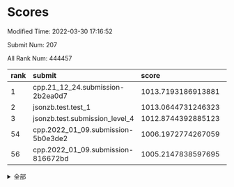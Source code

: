 # Scores

Modified Time: 2022-03-30 17:16:52

Submit Num: 207

All Rank Num: 444457

| rank |               submit               |       score        |       sigma        | pk_num |
| :--- | :--------------------------------- | :----------------- | :----------------- | :----- |
| 1    | cpp.21_12_24.submission-2b2ea0d7   | 1013.7193186913881 | 0.8130673814241213 | 8586   |
| 2    | jsonzb.test.test_1                 | 1013.0644731246323 | 0.8235808156575418 | 8587   |
| 3    | jsonzb.test.submission_level_4     | 1012.8744392885123 | 0.8333894650946015 | 8590   |
| 54   | cpp.2022_01_09.submission-5b0e3de2 | 1006.1972774267059 | 0.7220346719286806 | 8587   |
| 56   | cpp.2022_01_09.submission-816672bd | 1005.2147838597695 | 0.7312484934955089 | 8588   |


<details>
<summary>全部</summary>

| rank |                 submit                 |       score        |       sigma        | pk_num |
| :--- | :------------------------------------- | :----------------- | :----------------- | :----- |
| 1    | cpp.21_12_24.submission-2b2ea0d7       | 1013.7193186913881 | 0.8130673814241213 | 8586   |
| 2    | jsonzb.test.test_1                     | 1013.0644731246323 | 0.8235808156575418 | 8587   |
| 3    | jsonzb.test.submission_level_4         | 1012.8744392885123 | 0.8333894650946015 | 8590   |
| 4    | gobigger.level_3.submission_level_3_17 | 1011.3661682609682 | 0.7716723907510809 | 8586   |
| 5    | gobigger.level_3.submission_level_3_33 | 1011.0338478025884 | 0.7693582902230038 | 8592   |
| 6    | gobigger.level_3.submission_level_3_25 | 1011.0245566213185 | 0.782193371496912  | 8588   |
| 7    | gobigger.level_3.submission_level_3_13 | 1010.9242421298414 | 0.7866027300993075 | 8588   |
| 8    | gobigger.level_3.submission_level_3_4  | 1010.8871879664777 | 0.7627756240914553 | 8591   |
| 9    | gobigger.level_3.submission_level_3_29 | 1010.8354237887145 | 0.7449642002145513 | 8590   |
| 10   | gobigger.level_3.submission_level_3_22 | 1010.7888952853242 | 0.7854897762236323 | 8585   |
| 11   | gobigger.level_3.submission_level_3_5  | 1010.7870137790642 | 0.7575038233523232 | 8587   |
| 12   | gobigger.level_3.submission_level_3_39 | 1010.7409936377343 | 0.7678680766538981 | 8591   |
| 13   | gobigger.level_3.submission_level_3_15 | 1010.6908726233138 | 0.7600854987258583 | 8591   |
| 14   | gobigger.level_3.submission_level_3_11 | 1010.6345446191432 | 0.7664848086289063 | 8589   |
| 15   | gobigger.level_3.submission_level_3_41 | 1010.5259669277388 | 0.7708250411502905 | 8592   |
| 16   | gobigger.level_3.submission_level_3_24 | 1010.4378983495906 | 0.7662499746235926 | 8586   |
| 17   | gobigger.level_3.submission_level_3_0  | 1010.4306454166465 | 0.7913988208548055 | 8586   |
| 18   | gobigger.level_3.submission_level_3_18 | 1010.3954783075684 | 0.7697320796199224 | 8595   |
| 19   | gobigger.level_3.submission_level_3_8  | 1010.3892759882359 | 0.746017584239701  | 8589   |
| 20   | gobigger.level_3.submission_level_3_47 | 1010.3633732402169 | 0.747566303123704  | 8583   |
| 21   | gobigger.level_3.submission_level_3_32 | 1010.2935790283126 | 0.777723259324043  | 8591   |
| 22   | gobigger.level_3.submission_level_3_36 | 1010.2901844555189 | 0.7593696687172172 | 8591   |
| 23   | gobigger.level_3.submission_level_3_35 | 1010.14077851305   | 0.7672371824397411 | 8585   |
| 24   | gobigger.level_3.submission_level_3_40 | 1010.0746883230685 | 0.7954658109924173 | 8589   |
| 25   | gobigger.level_3.submission_level_3_44 | 1010.0377810876469 | 0.7615820637668833 | 8588   |
| 26   | gobigger.level_3.submission_level_3_12 | 1009.9521093047258 | 0.7391705531183326 | 8587   |
| 27   | gobigger.level_3.submission_level_3_31 | 1009.9333915702119 | 0.7590881447548367 | 8584   |
| 28   | gobigger.level_3.submission_level_3_2  | 1009.8603889354781 | 0.7637768646341507 | 8585   |
| 29   | gobigger.level_3.submission_level_3_20 | 1009.8508519104006 | 0.7626485359514794 | 8585   |
| 30   | gobigger.level_3.submission_level_3_6  | 1009.7327040592968 | 0.7558267775268029 | 8583   |
| 31   | gobigger.level_3.submission_level_3_43 | 1009.7249671472205 | 0.7423699201104932 | 8587   |
| 32   | gobigger.level_3.submission_level_3_26 | 1009.6212251388141 | 0.7618445179555194 | 8592   |
| 33   | gobigger.level_3.submission_level_3_7  | 1009.6143935849008 | 0.7592954357300057 | 8588   |
| 34   | gobigger.level_3.submission_level_3_49 | 1009.5525071882265 | 0.7345020711820929 | 8588   |
| 35   | gobigger.level_3.submission_level_3_3  | 1009.520300812604  | 0.7757393598041816 | 8587   |
| 36   | gobigger.level_3.submission_level_3_42 | 1009.4655514918692 | 0.7627306183361248 | 8586   |
| 37   | gobigger.level_3.submission_level_3_10 | 1009.4558254034822 | 0.7581085840651041 | 8589   |
| 38   | gobigger.level_3.submission_level_3_38 | 1009.4124711304698 | 0.7712846912967722 | 8588   |
| 39   | gobigger.level_3.submission_level_3_14 | 1009.2289390546275 | 0.747448129458199  | 8590   |
| 40   | gobigger.level_3.submission_level_3_28 | 1009.2109965348893 | 0.7660314966860735 | 8586   |
| 41   | gobigger.level_3.submission_level_3_19 | 1009.1870207062113 | 0.7424487068155611 | 8588   |
| 42   | gobigger.level_3.submission_level_3_21 | 1009.1470564945494 | 0.7453291975619541 | 8586   |
| 43   | gobigger.level_3.submission_level_3_27 | 1008.9980938628248 | 0.7537604319371173 | 8590   |
| 44   | gobigger.level_3.submission_level_3_23 | 1008.9579293717821 | 0.7497955249521254 | 8591   |
| 45   | gobigger.level_3.submission_level_3_46 | 1008.9487246312276 | 0.7443514881808954 | 8589   |
| 46   | gobigger.level_3.submission_level_3_1  | 1008.8293888395237 | 0.7345790141066315 | 8587   |
| 47   | gobigger.level_3.submission_level_3_9  | 1008.8033959579885 | 0.7590165196417062 | 8587   |
| 48   | gobigger.level_3.submission_level_3_34 | 1008.7734900804948 | 0.7503681988982273 | 8590   |
| 49   | gobigger.level_3.submission_level_3_48 | 1008.766096852245  | 0.7213925490283825 | 8588   |
| 50   | gobigger.level_3.submission_level_3_37 | 1008.5864768908791 | 0.7416379276066748 | 8586   |
| 51   | gobigger.level_3.submission_level_3_30 | 1008.3674666635511 | 0.7371294978578775 | 8587   |
| 52   | gobigger.level_3.submission_level_3_45 | 1008.359025838612  | 0.7468174499866912 | 8591   |
| 53   | gobigger.level_3.submission_level_3_16 | 1007.8966169809866 | 0.7325728509186117 | 8581   |
| 54   | cpp.2022_01_09.submission-5b0e3de2     | 1006.1972774267059 | 0.7220346719286806 | 8587   |
| 55   | gobigger.level_1.submission_level_1_8  | 1005.512483742886  | 0.7348665231748335 | 8595   |
| 56   | cpp.2022_01_09.submission-816672bd     | 1005.2147838597695 | 0.7312484934955089 | 8588   |
| 57   | gobigger.level_1.submission_level_1_31 | 1005.0514420874199 | 0.7161356095077508 | 8584   |
| 58   | gobigger.level_1.submission_level_1_27 | 1004.5493579277719 | 0.7234403049360991 | 8591   |
| 59   | gobigger.level_1.submission_level_1_5  | 1004.2832629423691 | 0.7226737996203975 | 8592   |
| 60   | gobigger.level_1.submission_level_1_12 | 1004.2804494617592 | 0.7200612759030681 | 8589   |
| 61   | gobigger.level_1.submission_level_1_34 | 1004.2722765024722 | 0.717509968418905  | 8587   |
| 62   | gobigger.level_1.submission_level_1_20 | 1004.1943470327933 | 0.7204380405381055 | 8588   |
| 63   | gobigger.level_1.submission_level_1_41 | 1004.186141777347  | 0.7164275630161029 | 8584   |
| 64   | gobigger.level_1.submission_level_1_11 | 1004.1820163239888 | 0.7092879984914934 | 8584   |
| 65   | gobigger.level_1.submission_level_1_23 | 1004.176186774949  | 0.7146063249885464 | 8587   |
| 66   | gobigger.level_1.submission_level_1_14 | 1004.1059845886562 | 0.7207505311958629 | 8591   |
| 67   | gobigger.level_1.submission_level_1_15 | 1003.9107149504595 | 0.7137252407134851 | 8582   |
| 68   | gobigger.level_1.submission_level_1_29 | 1003.8897876873395 | 0.7129414768348721 | 8590   |
| 69   | gobigger.level_1.submission_level_1_9  | 1003.8833983981929 | 0.725527582366271  | 8591   |
| 70   | gobigger.level_1.submission_level_1_7  | 1003.7994698082424 | 0.7195802101157175 | 8591   |
| 71   | gobigger.level_1.submission_level_1_28 | 1003.7644777919616 | 0.7170450618532612 | 8587   |
| 72   | gobigger.level_1.submission_level_1_17 | 1003.7224947877872 | 0.7049158852251441 | 8591   |
| 73   | gobigger.level_1.submission_level_1_37 | 1003.6666352296803 | 0.7130825002772588 | 8594   |
| 74   | gobigger.level_1.submission_level_1_33 | 1003.6606964912972 | 0.7115157688418154 | 8588   |
| 75   | gobigger.level_1.submission_level_1_26 | 1003.6509928643184 | 0.7120742311705187 | 8589   |
| 76   | gobigger.level_1.submission_level_1_48 | 1003.5363241668437 | 0.7171611495765599 | 8589   |
| 77   | gobigger.level_1.submission_level_1_39 | 1003.5057282271755 | 0.7199734440914101 | 8588   |
| 78   | gobigger.level_1.submission_level_1_16 | 1003.5011007181799 | 0.708482742692303  | 8591   |
| 79   | gobigger.level_1.submission_level_1_0  | 1003.4074835570706 | 0.7209337398214462 | 8586   |
| 80   | gobigger.level_1.submission_level_1_46 | 1003.37974006252   | 0.7193175287190379 | 8583   |
| 81   | gobigger.level_1.submission_level_1_30 | 1003.2912752577793 | 0.7105921980485256 | 8591   |
| 82   | gobigger.level_1.submission_level_1_18 | 1003.2866030881765 | 0.7136988390842375 | 8593   |
| 83   | gobigger.level_1.submission_level_1_44 | 1003.2319683626644 | 0.7288809883848691 | 8587   |
| 84   | gobigger.level_1.submission_level_1_4  | 1003.229771683044  | 0.7067939048988644 | 8590   |
| 85   | gobigger.level_1.submission_level_1_32 | 1003.2110560882711 | 0.707087151176079  | 8590   |
| 86   | gobigger.level_1.submission_level_1_43 | 1003.1656241026132 | 0.711442489301865  | 8588   |
| 87   | gobigger.level_1.submission_level_1_21 | 1003.0843256241682 | 0.7195047677670264 | 8590   |
| 88   | gobigger.level_1.submission_level_1_45 | 1002.935263961043  | 0.7190451537041341 | 8586   |
| 89   | gobigger.level_1.submission_level_1_42 | 1002.9329264682139 | 0.7242292652306377 | 8590   |
| 90   | gobigger.level_1.submission_level_1_1  | 1002.9149094078525 | 0.7177917648732076 | 8585   |
| 91   | gobigger.level_1.submission_level_1_13 | 1002.8801665008267 | 0.7220178791216838 | 8587   |
| 92   | gobigger.level_1.submission_level_1_40 | 1002.7971147697274 | 0.7225424837228984 | 8588   |
| 93   | gobigger.level_1.submission_level_1_47 | 1002.7673985702314 | 0.7127934291068914 | 8591   |
| 94   | gobigger.level_1.submission_level_1_24 | 1002.7146999343317 | 0.6997082418625397 | 8590   |
| 95   | gobigger.level_1.submission_level_1_38 | 1002.6031544158932 | 0.7183949186227874 | 8588   |
| 96   | gobigger.level_1.submission_level_1_36 | 1002.5434287221013 | 0.7165729859126497 | 8593   |
| 97   | gobigger.level_1.submission_level_1_25 | 1002.5129551834932 | 0.7221134439224343 | 8587   |
| 98   | gobigger.level_1.submission_level_1_22 | 1002.4925133045377 | 0.7166865578653884 | 8588   |
| 99   | gobigger.level_1.submission_level_1_10 | 1002.4787512211486 | 0.7125575347579    | 8592   |
| 100  | gobigger.level_1.submission_level_1_3  | 1002.429178346726  | 0.7007128359475823 | 8587   |
| 101  | gobigger.level_1.submission_level_1_19 | 1002.3341825426519 | 0.7127230283287173 | 8584   |
| 102  | gobigger.level_1.submission_level_1_2  | 1002.222533510383  | 0.7193583325704156 | 8593   |
| 103  | gobigger.level_1.submission_level_1_6  | 1002.1698049787522 | 0.717082544801537  | 8588   |
| 104  | gobigger.level_1.submission_level_1_49 | 1002.1167692033563 | 0.711936832244326  | 8589   |
| 105  | gobigger.level_1.submission_level_1_35 | 1002.0146981575641 | 0.7044317705527534 | 8587   |
| 106  | gobigger.random.submission_random_31   | 997.291984271462   | 0.7071596980393713 | 8592   |
| 107  | gobigger.random.submission_random_12   | 996.9287152944338  | 0.7062961537935604 | 8584   |
| 108  | gobigger.random.submission_random_49   | 996.7738106278231  | 0.7075787124173144 | 8588   |
| 109  | gobigger.random.submission_random_7    | 996.693729242012   | 0.7021859178375669 | 8589   |
| 110  | gobigger.random.submission_random_29   | 996.5675829472159  | 0.7028063819524689 | 8587   |
| 111  | gobigger.random.submission_random_44   | 996.5593229114456  | 0.7224420740007684 | 8587   |
| 112  | gobigger.random.submission_random_5    | 996.4968876574763  | 0.7074658541050672 | 8592   |
| 113  | gobigger.random.submission_random_8    | 996.4275832338338  | 0.7046558772738123 | 8589   |
| 114  | gobigger.random.submission_random_15   | 996.4094565216615  | 0.7092127632964743 | 8586   |
| 115  | gobigger.random.submission_random_41   | 996.3891527338827  | 0.7056539647309497 | 8588   |
| 116  | gobigger.random.submission_random_10   | 996.3327881218606  | 0.7065005436937218 | 8590   |
| 117  | gobigger.random.submission_random_9    | 996.2861192066576  | 0.7253362161114204 | 8591   |
| 118  | gobigger.random.submission_random_16   | 996.2216181035594  | 0.7147049151969936 | 8588   |
| 119  | gobigger.random.submission_random_22   | 996.1884099338816  | 0.7079710167078738 | 8591   |
| 120  | gobigger.random.submission_random_20   | 996.1778105542166  | 0.7227764109878564 | 8589   |
| 121  | gobigger.random.submission_random_18   | 996.1264896469369  | 0.7051851920912426 | 8585   |
| 122  | gobigger.random.submission_random_19   | 996.0840699778192  | 0.7016144406440148 | 8592   |
| 123  | gobigger.random.submission_random_24   | 996.0698703497935  | 0.7040052472760544 | 8589   |
| 124  | gobigger.random.submission_random_4    | 996.0344759924748  | 0.7140636611881866 | 8582   |
| 125  | gobigger.random.submission_random_26   | 995.92472747384    | 0.7062991266680647 | 8585   |
| 126  | gobigger.random.submission_random_0    | 995.9219780070354  | 0.6972445466277966 | 8588   |
| 127  | gobigger.random.submission_random_34   | 995.9213767608046  | 0.6998394381188215 | 8592   |
| 128  | gobigger.random.submission_random_21   | 995.8526463348695  | 0.7222346370397447 | 8588   |
| 129  | gobigger.random.submission_random_17   | 995.8248860830283  | 0.7130296745472119 | 8590   |
| 130  | gobigger.random.submission_random_35   | 995.8061953030126  | 0.7004295628635503 | 8587   |
| 131  | gobigger.random.submission_random_39   | 995.757307315451   | 0.7108835888266168 | 8586   |
| 132  | gobigger.random.submission_random_23   | 995.7532386954106  | 0.7117682463959984 | 8590   |
| 133  | gobigger.random.submission_random_36   | 995.7404527818293  | 0.7092716742191078 | 8587   |
| 134  | gobigger.random.submission_random_32   | 995.7047103641527  | 0.7081147606050154 | 8588   |
| 135  | gobigger.random.submission_random_6    | 995.6404184100564  | 0.7175548207869131 | 8591   |
| 136  | gobigger.random.submission_random_1    | 995.6191428390898  | 0.7122572671325824 | 8591   |
| 137  | gobigger.random.submission_random_47   | 995.6111324788668  | 0.7151018871387766 | 8587   |
| 138  | gobigger.random.submission_random_30   | 995.6099608988184  | 0.7094376343037981 | 8590   |
| 139  | gobigger.random.submission_random_3    | 995.6069033085407  | 0.7025043190135605 | 8590   |
| 140  | gobigger.random.submission_random_37   | 995.5406226318773  | 0.7023222749937117 | 8583   |
| 141  | gobigger.random.submission_random_25   | 995.5335537374496  | 0.7168620595548403 | 8588   |
| 142  | gobigger.random.submission_random_14   | 995.4467139851911  | 0.7120530205038953 | 8587   |
| 143  | gobigger.random.submission_random_2    | 995.4439939214803  | 0.7171841973292558 | 8592   |
| 144  | gobigger.random.submission_random_38   | 995.3153283787273  | 0.72105401511229   | 8588   |
| 145  | gobigger.random.submission_random_43   | 995.31027077194    | 0.7141845227757976 | 8585   |
| 146  | gobigger.random.submission_random_48   | 995.2835803753086  | 0.7185998099349492 | 8592   |
| 147  | gobigger.random.submission_random_13   | 995.2016449268723  | 0.700645392888254  | 8588   |
| 148  | gobigger.random.submission_random_45   | 995.1919665452568  | 0.7027654351747961 | 8586   |
| 149  | gobigger.random.submission_random_42   | 995.1636349448643  | 0.7101247389018078 | 8591   |
| 150  | gobigger.random.submission_random_46   | 995.1356080952171  | 0.7237676946594304 | 8589   |
| 151  | gobigger.random.submission_random_11   | 995.0393254577565  | 0.7014152943814321 | 8591   |
| 152  | gobigger.random.submission_random_27   | 994.9974248967401  | 0.7083721931795842 | 8591   |
| 153  | gobigger.random.submission_random_40   | 994.9594283515779  | 0.7187308687420995 | 8587   |
| 154  | gobigger.level_2.submission_level_2_13 | 994.9339867566314  | 0.7325410926008475 | 8590   |
| 155  | gobigger.random.submission_random_28   | 994.9228211761604  | 0.704520224324179  | 8586   |
| 156  | gobigger.random.submission_random_33   | 994.9118820811163  | 0.708891745191502  | 8594   |
| 157  | gobigger.level_2.submission_level_2_33 | 993.6827046505449  | 0.7288721934717478 | 8589   |
| 158  | gobigger.level_2.submission_level_2_47 | 993.4702327106985  | 0.7373870323873484 | 8590   |
| 159  | gobigger.level_2.submission_level_2_46 | 993.4137455633756  | 0.7349376232407595 | 8589   |
| 160  | gobigger.level_2.submission_level_2_31 | 993.2191727996308  | 0.7396345922184151 | 8589   |
| 161  | gobigger.level_2.submission_level_2_45 | 993.1541853632017  | 0.7313994265341442 | 8582   |
| 162  | gobigger.level_2.submission_level_2_18 | 993.106430637502   | 0.7400913384788946 | 8590   |
| 163  | gobigger.level_2.submission_level_2_30 | 993.1026632053827  | 0.7406557709126834 | 8590   |
| 164  | gobigger.level_2.submission_level_2_24 | 993.0533505496692  | 0.7413782652396138 | 8588   |
| 165  | gobigger.level_2.submission_level_2_38 | 993.0113149762144  | 0.7566035452750536 | 8591   |
| 166  | gobigger.level_2.submission_level_2_4  | 992.956196316091   | 0.7392630554768229 | 8585   |
| 167  | gobigger.level_2.submission_level_2_42 | 992.9202721102499  | 0.7499925452572507 | 8593   |
| 168  | gobigger.level_2.submission_level_2_19 | 992.8470724069726  | 0.7391034349835709 | 8590   |
| 169  | gobigger.level_2.submission_level_2_8  | 992.8395951304184  | 0.7489427677263312 | 8590   |
| 170  | gobigger.level_2.submission_level_2_44 | 992.83902927891    | 0.7261707178945389 | 8593   |
| 171  | gobigger.level_2.submission_level_2_17 | 992.8385649244574  | 0.7357611767516955 | 8584   |
| 172  | gobigger.level_2.submission_level_2_23 | 992.798630189074   | 0.7261592242094416 | 8592   |
| 173  | gobigger.level_2.submission_level_2_6  | 992.6755859484676  | 0.7453531249112829 | 8588   |
| 174  | gobigger.level_2.submission_level_2_25 | 992.6519427530715  | 0.7510147083824936 | 8590   |
| 175  | gobigger.level_2.submission_level_2_0  | 992.6500626051585  | 0.7374595930280582 | 8582   |
| 176  | gobigger.level_2.submission_level_2_7  | 992.6136338257597  | 0.7446427122180119 | 8586   |
| 177  | gobigger.level_2.submission_level_2_1  | 992.5726698822581  | 0.7373907454864561 | 8589   |
| 178  | gobigger.level_2.submission_level_2_32 | 992.4463313329643  | 0.7397847624004446 | 8591   |
| 179  | gobigger.level_2.submission_level_2_41 | 992.3991393275879  | 0.729914207937276  | 8591   |
| 180  | gobigger.level_2.submission_level_2_34 | 992.3619846300849  | 0.7286618280448618 | 8588   |
| 181  | gobigger.level_2.submission_level_2_5  | 992.3554285582496  | 0.7343869148182143 | 8590   |
| 182  | gobigger.level_2.submission_level_2_21 | 992.3362753727182  | 0.7422440698935984 | 8588   |
| 183  | gobigger.level_2.submission_level_2_20 | 992.3227830593613  | 0.748157931963628  | 8591   |
| 184  | gobigger.level_2.submission_level_2_48 | 992.2930730320948  | 0.7380510726192959 | 8594   |
| 185  | gobigger.level_2.submission_level_2_29 | 992.2700303875268  | 0.7666982156244528 | 8589   |
| 186  | gobigger.level_2.submission_level_2_36 | 992.1235431671795  | 0.7401983253981872 | 8589   |
| 187  | gobigger.level_2.submission_level_2_28 | 992.1121310670198  | 0.7372990724860715 | 8590   |
| 188  | gobigger.level_2.submission_level_2_26 | 992.0265114556738  | 0.7626806724616356 | 8588   |
| 189  | gobigger.level_2.submission_level_2_35 | 991.9940517334105  | 0.7306546813385275 | 8589   |
| 190  | gobigger.level_2.submission_level_2_3  | 991.9848548260777  | 0.7743270400855646 | 8587   |
| 191  | gobigger.level_2.submission_level_2_16 | 991.9480353981415  | 0.7351881233675529 | 8593   |
| 192  | gobigger.level_2.submission_level_2_12 | 991.8916973571456  | 0.7493567392953745 | 8589   |
| 193  | gobigger.level_2.submission_level_2_39 | 991.8715738359055  | 0.7546595390502226 | 8591   |
| 194  | gobigger.level_2.submission_level_2_9  | 991.8026377217991  | 0.7369665904238396 | 8588   |
| 195  | gobigger.level_2.submission_level_2_22 | 991.7698878873473  | 0.7706188366271681 | 8591   |
| 196  | gobigger.level_2.submission_level_2_43 | 991.7684527675488  | 0.7379415187839724 | 8590   |
| 197  | gobigger.level_2.submission_level_2_15 | 991.6238323877295  | 0.7401220715359506 | 8591   |
| 198  | gobigger.level_2.submission_level_2_10 | 991.5884776079037  | 0.7486911910632927 | 8594   |
| 199  | gobigger.level_2.submission_level_2_2  | 991.5450694280921  | 0.7511240116677189 | 8588   |
| 200  | gobigger.level_2.submission_level_2_49 | 991.51560744103    | 0.7469767057828798 | 8581   |
| 201  | gobigger.level_2.submission_level_2_27 | 991.4151908376924  | 0.7527351592067514 | 8594   |
| 202  | gobigger.level_2.submission_level_2_11 | 991.0326410828005  | 0.7596138662290914 | 8585   |
| 203  | gobigger.level_2.submission_level_2_40 | 990.7297434589935  | 0.7576014124292283 | 8587   |
| 204  | gobigger.level_2.submission_level_2_37 | 990.5568646397527  | 0.7673332857492583 | 8586   |
| 205  | gobigger.level_2.submission_level_2_14 | 990.4583920009231  | 0.7713464920729429 | 8592   |
| 206  | gobigger.none.submission_none_1        | 977.3274815117085  | 1.4656158910031285 | 8588   |
| 207  | gobigger.none.submission_none_0        | 976.614230853231   | 1.4070756194242269 | 8590   |

</details>